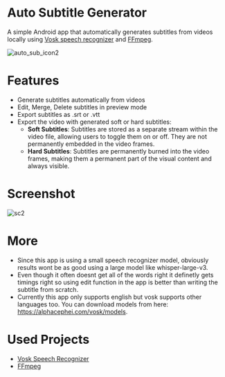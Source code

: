 # Auto Subtitle Generator

A simple Android app that automatically generates subtitles from videos locally using [Vosk speech recognizer](https://github.com/alphacep/vosk-api) and [FFmpeg](https://github.com/arthenica/ffmpeg-kit/tree/main/android).

![auto_sub_icon2](https://github.com/user-attachments/assets/8d2f8631-a595-49ec-92ec-9b60a72e73cf)

# Features
* Generate subtitles automatically from videos
* Edit, Merge, Delete subtitles in preview mode
* Export subtitles as .srt or .vtt
* Export the video with generated soft or hard subtitles:
  * **Soft Subtitles**: Subtitles are stored as a separate stream within the video file, allowing users to toggle them on or off. They are not permanently embedded in the video frames.
  * **Hard Subtitles**: Subtitles are permanently burned into the video frames, making them a permanent part of the visual content and always visible.

# Screenshot
![sc2](https://github.com/user-attachments/assets/487aac36-2ab5-4f08-a813-74ce6e4fd12a)

# More
* Since this app is using a small speech recognizer model, obviously results wont be as good using a large model like whisper-large-v3.
* Even though it often doesnt get all of the words right it definetly gets timings right so using edit function in the app is better than writing the subtitle from scratch.
* Currently this app only supports english but vosk supports other languages too. You can download models from here: https://alphacephei.com/vosk/models.

# Used Projects
* [Vosk Speech Recognizer](https://github.com/alphacep/vosk-api)
* [FFmpeg](https://github.com/arthenica/ffmpeg-kit/tree/main/android)
